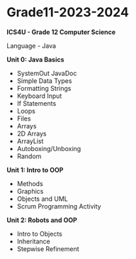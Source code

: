 # Grade11-2023-2024
**ICS4U - Grade 12 Computer Science**

Language - Java

**Unit 0: Java Basics**

- SystemOut JavaDoc
- Simple Data Types
- Formatting Strings
- Keyboard Input
- If Statements
- Loops
- Files
- Arrays
- 2D Arrays
- ArrayList
- Autoboxing/Unboxing
- Random



**Unit 1: Intro to OOP**

- Methods
- Graphics
- Objects and UML
- Scrum Programming Activity


**Unit 2: Robots and OOP**

- Intro to Objects
- Inheritance
- Stepwise Refinement
